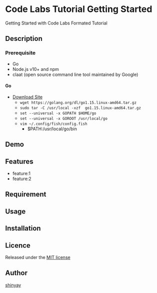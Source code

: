 # Code Labs Tutorial Getting Started

Getting Started with Code Labs Formated Tutorial

## Description
### Prerequisite
- Go
- Node.js v10+ and npm
- claat (open source command line tool maintained by Google)

#### Go
- [Download Site](https://golang.org/dl/)
  - `wget https://golang.org/dl/go1.15.linux-amd64.tar.gz`
  - `sudo tar -C /usr/local -xzf  go1.15.linux-amd64.tar.gz`
  - `set --universal -x GOPATH $HOME/go`
  - `set --universal -x GOROOT /usr/local/go`
  - `vim ~/.config/fish/config.fish`
    - $PATH:/usr/local/go/bin


## Demo

## Features

- feature:1
- feature:2

## Requirement

## Usage

## Installation

## Licence

Released under the [MIT license](https://gist.githubusercontent.com/shinyay/56e54ee4c0e22db8211e05e70a63247e/raw/34c6fdd50d54aa8e23560c296424aeb61599aa71/LICENSE)

## Author

[shinyay](https://github.com/shinyay)
